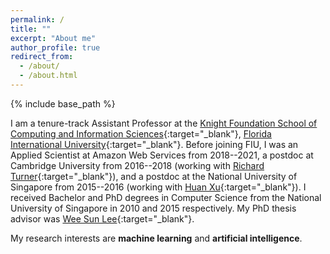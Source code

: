 ```yaml
---
permalink: /
title: ""
excerpt: "About me"
author_profile: true
redirect_from: 
  - /about/
  - /about.html
---
```


{% include base_path %}

I am a tenure-track Assistant Professor at the [Knight Foundation School of Computing and Information Sciences](https://www.cis.fiu.edu/){:target="_blank"}, [Florida International University](https://www.fiu.edu/){:target="_blank"}. Before joining FIU, I was an Applied Scientist at Amazon Web Services from 2018--2021, a postdoc at Cambridge University from 2016--2018 (working with [Richard Turner](http://cbl.eng.cam.ac.uk/Public/Turner/Turner){:target="_blank"}), and a postdoc at the National University of Singapore from 2015--2016 (working with [Huan Xu](https://scholar.google.com/citations?user=7vLwm84AAAAJ&hl=en){:target="_blank"}). I received Bachelor and PhD degrees in Computer Science from the National University of Singapore in 2010 and 2015 respectively. My PhD thesis advisor was [Wee Sun Lee](https://www.comp.nus.edu.sg/~leews/){:target="_blank"}.

My research interests are **machine learning** and **artificial intelligence**.

<!---
### Latest News

- (Aug 2021) I will serve as a Senior Program Committee Member for [AAAI-22](https://aaai.org/Conferences/AAAI-22/){:target="_blank"}.
- (Aug 2021) I have joined the [Knight Foundation School of Computing and Information Sciences](https://www.cis.fiu.edu/){:target="_blank"}, [Florida International University](https://www.fiu.edu/){:target="_blank"} as a tenure-track assistant professor.
- (May 2021) [New paper](https://www.amazon.science/publications/multimodal-machine-learning-for-credit-modeling){:target="_blank"} on ML for finance accepted to DDS-BDAF 2021.
- (Nov 2020) [New patent](https://patentimages.storage.googleapis.com/a9/b5/67/1feb04d8e27eeb/US10839245.pdf){:target="_blank"} issued.
- (Jul 2020) [LEEP paper](http://proceedings.mlr.press/v119/nguyen20b.html){:target="_blank"} on transferability published at ICML 2020.
-->
